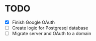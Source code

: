 # TODO

- [x] Finish Google OAuth
- [ ] Create logic for Postgresql database
- [ ] Migrate server and OAuth to a domain
